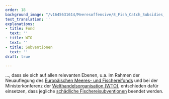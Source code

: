 ```yaml
---
order: 18
background_image: "/v1645631614/Meeresoffensive/8_Fish_Catch_Subsidies_nguyen-linh-unsplash_kkuemk.jpg"
text_translation: ''
explanations:
- title: Fond
  text: ''
- title: WTO
  text: ''
- title: Subventionen
  text: ''
draft: true

---
```

…, dass sie sich auf allen relevanten Ebenen, u.a. im Rahmen der Neuauflegung des [Europäischen Meeres- und Fischereifonds](# "Fond") und bei der Ministerkonferenz der [Welthandelsorganisation (WTO)](# "WTO"), entschieden dafür einsetzen, dass jegliche [schädliche Fischereisubventionen](# "Subventionen") beendet werden.